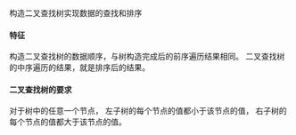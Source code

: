 构造二叉查找树实现数据的查找和排序

#### 特征
构造二叉查找树的数据顺序，与树构造完成后的前序遍历结果相同。
二叉查找树的中序遍历的结果，就是排序后的结果。

#### 二叉查找树的要求
对于树中的任意一个节点，
左子树的每个节点的值都小于该节点的值，
右子树的每个节点的值都大于该节点的值。
